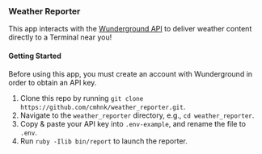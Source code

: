 ### Weather Reporter

This app interacts with the [Wunderground API](https://www.wunderground.com/weather/api/d/docs?d=index) to deliver weather content directly to a Terminal near you!

#### Getting Started
Before using this app, you must create an account with Wunderground in order to obtain an API key.

1. Clone this repo by running `git clone https://github.com/cmhnk/weather_reporter.git`.
2. Navigate to the `weather_reporter` directory, e.g., `cd weather_reporter`.
3. Copy & paste your API key into `.env-example`, and rename the file to `.env`.
4. Run `ruby -Ilib bin/report` to launch the reporter.


<!-- 2. Run `gem install weather_reporter` *(?) maybe not necessary* -->
